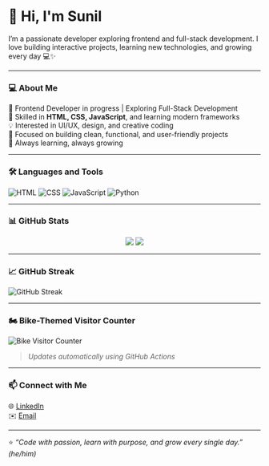 # 👋 Hi, I'm Sunil

I’m a passionate developer exploring frontend and full-stack development. I love building interactive projects, learning new technologies, and growing every day 💻✨

---

### 💻 About Me
🚀 Frontend Developer in progress | Exploring Full-Stack Development  
🧠 Skilled in **HTML, CSS, JavaScript**, and learning modern frameworks  
💡 Interested in UI/UX, design, and creative coding  
🎯 Focused on building clean, functional, and user-friendly projects  
🌱 Always learning, always growing

---

### 🛠️ Languages and Tools
![HTML](https://img.shields.io/badge/HTML5-E34F26?style=for-the-badge&logo=html5&logoColor=white)
![CSS](https://img.shields.io/badge/CSS3-1572B6?style=for-the-badge&logo=css3&logoColor=white)
![JavaScript](https://img.shields.io/badge/JavaScript-F7DF1E?style=for-the-badge&logo=javascript&logoColor=black)
![Python](https://img.shields.io/badge/Python-3776AB?style=for-the-badge&logo=python&logoColor=white)

---

### 📊 GitHub Stats

<p align="center">
  <img src="https://github-readme-stats.vercel.app/api?username=suneel2506&show_icons=true&theme=tokyonight" />
  <img src="https://github-readme-stats.vercel.app/api/top-langs/?username=suneel2506&layout=compact&theme=tokyonight" />
</p>

---

### 📈 GitHub Streak
![GitHub Streak](https://github-readme-streak-stats.herokuapp.com/?user=suneel2506&theme=tokyonight)

---

### 🏍️ Bike-Themed Visitor Counter
![Bike Visitor Counter](./bike-counter.svg)
> *Updates automatically using GitHub Actions*

---

### 📫 Connect with Me
🌐 [LinkedIn](https://linkedin.com/in/your-linkedin)  
✉️ [Email](mailto:youremail@gmail.com)

---

⭐ *“Code with passion, learn with purpose, and grow every single day.”*  
*(he/him)*
